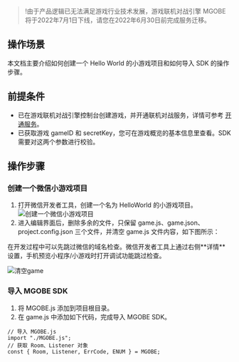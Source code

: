 >!由于产品逻辑已无法满足游戏行业技术发展，游戏联机对战引擎 MGOBE 将于2022年7月1日下线，请您在2022年6月30日前完成服务迁移。


## 操作场景
本文档主要介绍如何创建一个 Hello World 的小游戏项目和如何导入 SDK 的操作步骤。


## 前提条件
- 已在游戏联机对战引擎控制台创建游戏，并开通联机对战服务，详情可参考 [开通服务](https://cloud.tencent.com/document/product/1038/33299)。
- 已获取游戏 gameID 和 secretKey，您可在游戏概览的基本信息里查看。SDK 需要对这两个参数进行校验。


## 操作步骤
### 创建一个微信小游戏项目
1. 打开微信开发者工具，创建一个名为 HelloWorld 的小游戏项目。
![创建一个微信小游戏项目](https://main.qcloudimg.com/raw/13b462d7fc7eabbfabd5816265ffca0a.png)
2. 进入编辑界面后，删除多余的文件，只保留 game.js、game.json、project.config.json 三个文件，并清空 game.js 文件内容，如下图所示：

<dx-alert infotype="notice" title="">
在开发过程中可以先跳过微信的域名检查。微信开发者工具上通过右侧**详情**设置，手机预览小程序/小游戏时打开调试功能跳过检查。
</dx-alert>

 ![清空game](https://main.qcloudimg.com/raw/76539f74648393dd234dd39755e9b4e8.png)



### 导入 MGOBE SDK
1. 将 MGOBE.js 添加到项目根目录。
2. 在 game.js 中添加如下代码，完成导入 MGOBE SDK。
```http
// 导入 MGOBE.js
import "./MGOBE.js";
// 获取 Room、Listener 对象
const { Room, Listener, ErrCode, ENUM } = MGOBE;
```
